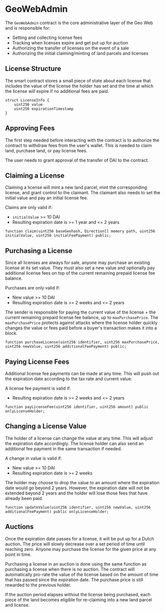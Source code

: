 # GeoWebAdmin

The `GeoWebAdmin` contract is the core administrative layer of the Geo Web and is responsible for:

- Setting and collecting license fees
- Tracking when licenses expire and get put up for auction
- Authorizing the transfer of licenses on the event of a sale
- Authorizing the initial claiming/minting of land parcels and licenses

## License Structure

The smart contract stores a small piece of state about each license that includes the value of the license the holder has set and the time at which the license will expire if no additional fees are paid.

```
struct LicenseInfo {
    uint256 value
    uint256 expirationTimestamp
}
```

## Approving Fees

The first step needed before interacting with the contract is to authorize the contract to withdraw fees from the user's wallet. This is needed to claim land, purchase land, or pay license fees.

The user needs to grant approval of the transfer of DAI to the contract.

## Claiming a License

Claiming a license will mint a new land parcel, mint the corresponding license, and grant control to the claimant. The claimant also needs to set the initial value and pay an initial license fee.

Claims are only valid if:

- `initialValue` >= 10 DAI
- Resulting expiration date is >= 1 year and <= 2 years

```
function claim(uint256 baseGeohash, Direction[] memory path, uint256 initialValue, uint256 initialFeePayment) public;
```

## Purchasing a License

Since all licenses are always for sale, anyone may purchase an existing license at its set value. They must also set a new value and optionally pay additional license fees on top of the current remaining prepaid license fee balance.

Purchases are only valid if:

- New value >= 10 DAI
- Resulting expiration date is >= 2 weeks and <= 2 years

The sender is responsible for paying the current value of the license + the current remaining prepaid license fee balance, up to `maxPurchasePrice`. The `maxPurchasePrice` protects against attacks where the license holder quickly changes the value or fees paid before a buyer's transaction makes it into a block.

```
function purchaseLicense(uint256 identifier, uint256 maxPurchasePrice, uint256 newValue, uint256 additionalFeePayment) public;
```

## Paying License Fees

Additional license fee payments can be made at any time. This will push out the expiration date according to the tax rate and current value.

A license fee payment is valid if:

- Resulting expiration date is >= 2 weeks and <= 2 years

```
function payLicenseFee(uint256 identifier, uint256 amount) public onlyLicenseHolder;
```

## Changing a License Value

The holder of a license can change the value at any time. This will adjust the expiration date accordingly. The license holder can also send an additional fee payment in the same transaction if needed.

A change in value is valid if:

- New value >= 10 DAI
- Resulting expiration date is >= 2 weeks

The holder may choose to drop the value to an amount where the expiration date would go beyond 2 years. However, the expiration date will not be extended beyond 2 years and the holder will lose those fees that have already been paid.

```
function updateValue(uint256 identifier, uint256 newValue, uint256 additionalFeePayment) public onlyLicenseHolder;
```

## Auctions

Once the expiration date passes for a license, it will be put up for a Dutch auction. The price will slowly decrease over a set period of time until reaching zero. Anyone may purchase the license for the given price at any point in time.

Purchasing a license in an auction is done using the same function as purchasing a license when there is no auction. The contract will automatically pro-rate the value of the license based on the amount of time that has passed since the expiration date. The purchase price is still rewarded to the previous holder.

If the auction period elapses without the license being purchased, each piece of the land becomes eligible for re-claiming into a new land parcel and license.
